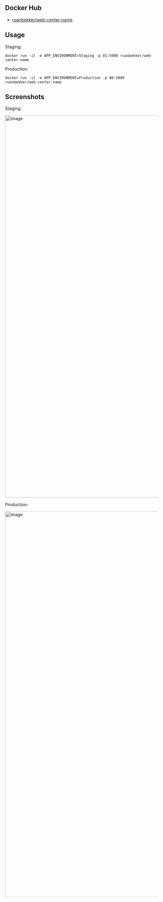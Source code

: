 ## Docker Hub

- [ruanbekker/web-center-name](https://hub.docker.com/r/ruanbekker/web-center-name)

## Usage

Staging:

```
docker run -it -e APP_ENVIRONMENT=Staging -p 81:5000 ruanbekker/web-center-name
```

Production:

```
docker run -it -e APP_ENVIRONMENT=Production -p 80:5000 ruanbekker/web-center-name
```

## Screenshots

Staging:

<img width="1259" alt="image" src="https://user-images.githubusercontent.com/567298/57185377-73fe3700-6eca-11e9-91d3-953e754cbde9.png">

Production:

<img width="1270" alt="image" src="https://user-images.githubusercontent.com/567298/57185383-8d06e800-6eca-11e9-8cff-c3a665f9f377.png">
